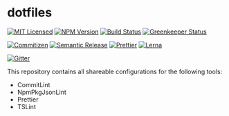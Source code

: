 # dotfiles

[![MIT Licensed][icon-license]][link-license]
[![NPM Version][icon-npm]][link-npm]
[![Build Status][icon-ci]][link-ci]
[![Greenkeeper Status][icon-greenkeeper]][link-greenkeeper]

[![Commitizen][icon-commitizen]][link-commitizen]
[![Semantic Release][icon-semantic-release]][link-semantic-release]
[![Prettier][icon-prettier]][link-prettier]
[![Lerna][icon-lerna]][link-lerna]

[![Gitter][icon-gitter]][link-gitter]

This repository contains all shareable configurations for the following tools:

- CommitLint
- NpmPkgJsonLint
- Prettier
- TSLint

[icon-license]: https://img.shields.io/github/license/serverlize/dotfiles.svg?style=flat-square
[link-license]: LICENSE
[icon-npm]: https://img.shields.io/npm/v/@serverlize/dotfiles.svg?style=flat-square
[link-npm]: https://www.npmjs.com/package/@serverlize/dotfiles
[icon-ci]: https://img.shields.io/travis/serverlize/dotfiles.svg?style=flat-square
[link-ci]: https://travis-ci.org/serverlize/dotfiles
[icon-greenkeeper]: https://badges.greenkeeper.io/serverlize/dotfiles.svg?style=flat-square
[link-greenkeeper]: https://greenkeeper.io/

[icon-commitizen]: https://img.shields.io/badge/commitizen-friendly-brightgreen.svg?style=flat-square
[link-commitizen]: http://commitizen.github.io/cz-cli/
[icon-semantic-release]: https://img.shields.io/badge/%20%20%F0%9F%93%A6%F0%9F%9A%80-semantic--release-e10079.svg?style=flat-square
[link-semantic-release]: https://semantic-release.gitbooks.io/semantic-release/
[icon-prettier]: https://img.shields.io/badge/code_style-prettier-ff69b4.svg?style=flat-square
[link-prettier]: https://github.com/prettier/prettier
[icon-lerna]: https://img.shields.io/badge/maintained%20with-lerna-cc00ff.svg?style=flat-square
[link-lerna]: https://lernajs.io/

[icon-gitter]: https://img.shields.io/badge/gitter-join%20chat%20%E2%86%92-brightgreen.svg?style=flat-square
[link-gitter]: https://gitter.im/serverlize/lobby
